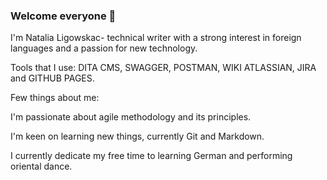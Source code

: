 ### Welcome everyone 👋

I'm Natalia Ligowskac- technical writer with a strong interest in foreign languages and a passion for new technology. 

Tools that I use: DITA CMS, SWAGGER, POSTMAN, WIKI ATLASSIAN, JIRA and GITHUB PAGES.

Few things about me:

I'm passionate about agile methodology and its principles.

I'm keen on learning new things, currently Git and Markdown.

I currently dedicate my free time to learning German and performing oriental dance. 

